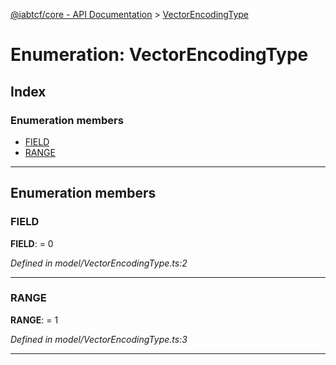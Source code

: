 [@iabtcf/core - API Documentation](../README.md) > [VectorEncodingType](../enums/vectorencodingtype.md)

# Enumeration: VectorEncodingType

## Index

### Enumeration members

* [FIELD](vectorencodingtype.md#field)
* [RANGE](vectorencodingtype.md#range)

---

## Enumeration members

<a id="field"></a>

###  FIELD

**FIELD**:  = 0

*Defined in model/VectorEncodingType.ts:2*

___
<a id="range"></a>

###  RANGE

**RANGE**:  = 1

*Defined in model/VectorEncodingType.ts:3*

___


